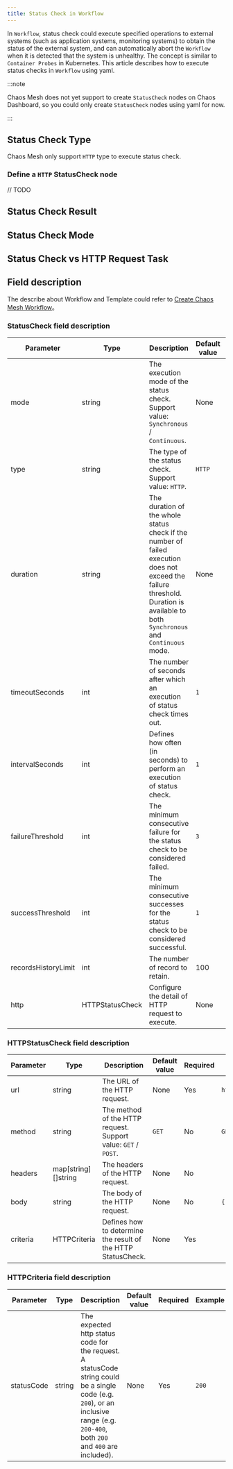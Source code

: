 ```yaml
---
title: Status Check in Workflow
---
```


In `Workflow`, status check could execute specified operations to external systems (such as application systems, monitoring systems) to obtain the status of the external system, and can automatically abort the `Workflow` when it is detected that the system is unhealthy. The concept is similar to `Container Probes` in Kubernetes. This article describes how to execute status checks in `Workflow` using yaml.

:::note

Chaos Mesh does not yet support to create `StatusCheck` nodes on Chaos Dashboard, so you could only create `StatusCheck` nodes using yaml for now. 

:::

## Status Check Type

Chaos Mesh only support `HTTP` type to execute status check.

### Define a `HTTP` StatusCheck node

// TODO

## Status Check Result

## Status Check Mode


## Status Check vs HTTP Request Task


## Field description

The describe about Workflow and Template could refer to [Create Chaos Mesh Workflow](create-chaos-mesh-workflow.md#field-description)。

### StatusCheck field description

| Parameter | Type | Description | Default value | Required | Example |
| --- | --- | --- | --- | --- | --- |
| mode | string | The execution mode of the status check. Support value: `Synchronous` / `Continuous`. | None | Yes | `Synchronous` |
| type | string | The type of the status check. Support value: `HTTP`. | `HTTP` | Yes | `HTTP` |
| duration | string | The duration of the whole status check if the number of failed execution does not exceed the failure threshold. Duration is available to both `Synchronous` and `Continuous` mode. | None | No | `100s` |
| timeoutSeconds | int | The number of seconds after which an execution of status check times out. | `1` | No | `1` |
| intervalSeconds | int | Defines how often (in seconds) to perform an execution of status check. | `1` | No | `1` |
| failureThreshold | int | The minimum consecutive failure for the status check to be considered failed. | `3` | No | `3` |
| successThreshold | int | The minimum consecutive successes for the status check to be considered successful. | `1` | No | `1` |
| recordsHistoryLimit | int | The number of record to retain. | 100 | No | `100` |
| http | HTTPStatusCheck | Configure the detail of HTTP request to execute. | None | No |  |

### HTTPStatusCheck field description

| Parameter | Type | Description | Default value | Required | Example |
| --- | --- | --- | --- | --- | --- |
| url | string | The URL of the HTTP request. | None | Yes | `http://123.123.123.123` |
| method | string | The method of the HTTP request. Support value: `GET` / `POST`. | `GET` | No | `GET` |
| headers | map[string][]string | The headers of the HTTP request. | None | No | |
| body | string | The body of the HTTP request. | None | No | `{"a":"b"}` |
| criteria | HTTPCriteria | Defines how to determine the result of the HTTP StatusCheck. | None | Yes |  |

### HTTPCriteria field description

| Parameter | Type | Description | Default value | Required | Example |
| --- | --- | --- | --- | --- | --- |
| statusCode | string | The expected http status code for the request. A statusCode string could be a single code (e.g. `200`), or an inclusive range (e.g. `200-400`, both `200` and `400` are included). | None | Yes | `200` |